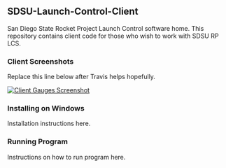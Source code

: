 ## SDSU-Launch-Control-Client

San Diego State Rocket Project Launch Control software home. This repository contains client code for those who wish to work with SDSU RP LCS.

### Client Screenshots

Replace this line below after Travis helps hopefully.

[![Client Gauges Screenshot](artwork/thumb_client_gauges.png?raw=true)](artwork/client_gauges.png?raw=true)

### Installing on Windows

Installation instructions here.

### Running Program

Instructions on how to run program here.
